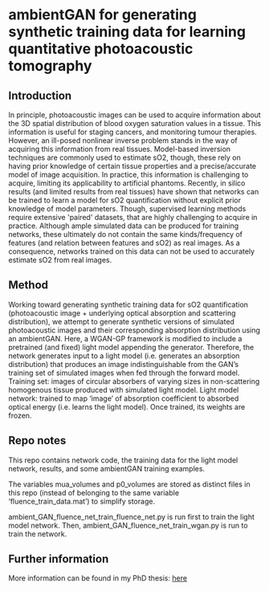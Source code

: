 # ambientGAN for generating synthetic training data for learning quantitative photoacoustic tomography
## Introduction
In principle, photoacoustic images can be used to acquire information about the 3D spatial distribution of blood oxygen saturation values in a tissue. This information is useful for staging cancers, and monitoring tumour therapies. However, an ill-posed nonlinear inverse problem stands in the way of acquiring this information from real tissues. Model-based inversion techniques are commonly used to estimate sO2, though, these rely on having prior knowledge of certain tissue properties and a precise/accurate model of image acquisition. In practice, this information is challenging to acquire, limiting its applicability to artificial phantoms.
Recently, in silico results (and limited results from real tissues) have shown that networks can be trained to learn a model for sO2 quantification without explicit prior knowledge of model parameters. Though, supervised learning methods require extensive 'paired' datasets, that are highly challenging to acquire in practice.
Although ample simulated data can be produced for training networks, these ultimately do not contain the same kinds/frequency of features (and relation between features and sO2) as real images. As a consequence, networks trained on this data can not be used to accurately estimate sO2 from real images.   

## Method
Working toward generating synthetic training data for sO2 quantification (photoacoustic image + underlying optical absorption and scattering distribution), we attempt to generate synthetic versions of  simulated photoacoustic images and their corresponding absorption distribution using an ambientGAN. 
Here, a WGAN-GP framework is modified to include a pretrained (and fixed) light model appending the generator. Therefore, the network generates input to a light model (i.e. generates an absorption distribution) that produces an image indistinguishable from the GAN’s training set of simulated images when fed through the forward model. 
Training set: images of circular absorbers of varying sizes in non-scattering homogenous tissue produced with simulated light model. 
Light model network: trained to map ‘image’ of absorption coefficient to absorbed optical energy (i.e. learns the light model). Once trained, its weights are frozen. 

## Repo notes
This repo contains network code, the training data for the light model network, results, and some ambientGAN training examples. 

The variables mua_volumes and p0_volumes are stored as distinct files in this repo (instead of belonging to the same variable ‘fluence_train_data.mat’) to simplify storage.

ambient_GAN_fluence_net_train_fluence_net.py is run first to train the light model network. Then, ambient_GAN_fluence_net_train_wgan.py is run to train the network. 

## Further information
More information can be found in my PhD thesis: [here](https://discovery.ucl.ac.uk/id/eprint/10148082/) 





